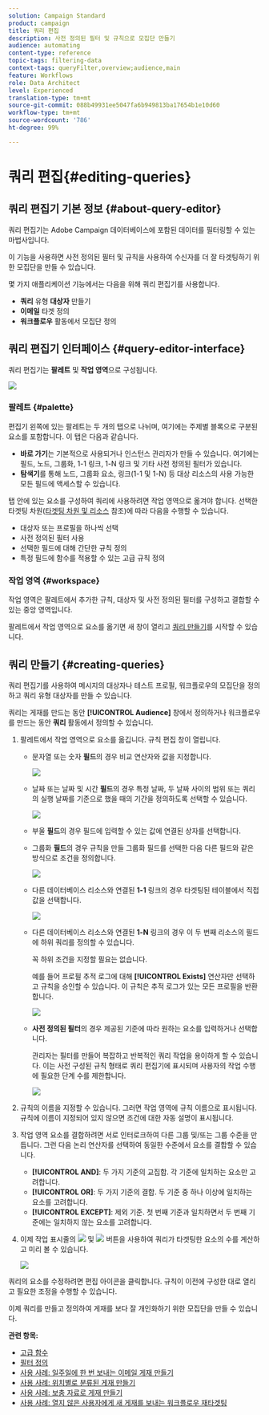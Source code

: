 ```yaml
---
solution: Campaign Standard
product: campaign
title: 쿼리 편집
description: 사전 정의된 필터 및 규칙으로 모집단 만들기
audience: automating
content-type: reference
topic-tags: filtering-data
context-tags: queryFilter,overview;audience,main
feature: Workflows
role: Data Architect
level: Experienced
translation-type: tm+mt
source-git-commit: 088b49931ee5047fa6b949813ba17654b1e10d60
workflow-type: tm+mt
source-wordcount: '786'
ht-degree: 99%

---
```



# 쿼리 편집{#editing-queries}

## 쿼리 편집기 기본 정보 {#about-query-editor}

쿼리 편집기는 Adobe Campaign 데이터베이스에 포함된 데이터를 필터링할 수 있는 마법사입니다.

이 기능을 사용하면 사전 정의된 필터 및 규칙을 사용하여 수신자를 더 잘 타겟팅하기 위한 모집단을 만들 수 있습니다.

몇 가지 애플리케이션 기능에서는 다음을 위해 쿼리 편집기를 사용합니다.

* **쿼리** 유형 **대상자** 만들기
* **이메일** 타겟 정의
* **워크플로우** 활동에서 모집단 정의

## 쿼리 편집기 인터페이스 {#query-editor-interface}

쿼리 편집기는 **팔레트** 및 **작업 영역**&#x200B;으로 구성됩니다.

![](assets/query_editor_overview.png)

### 팔레트 {#palette}

편집기 왼쪽에 있는 팔레트는 두 개의 탭으로 나뉘며, 여기에는 주제별 블록으로 구분된 요소를 포함합니다. 이 탭은 다음과 같습니다.

* **바로 가기**&#x200B;는 기본적으로 사용되거나 인스턴스 관리자가 만들 수 있습니다. 여기에는 필드, 노드, 그룹화, 1-1 링크, 1-N 링크 및 기타 사전 정의된 필터가 있습니다.
* **탐색기**&#x200B;를 통해 노드, 그룹화 요소, 링크(1-1 및 1-N) 등 대상 리소스의 사용 가능한 모든 필드에 액세스할 수 있습니다.

탭 안에 있는 요소를 구성하여 쿼리에 사용하려면 작업 영역으로 옮겨야 합니다. 선택한 타겟팅 차원([타겟팅 차원 및 리소스](../../automating/using/query.md#targeting-dimensions-and-resources) 참조)에 따라 다음을 수행할 수 있습니다.

* 대상자 또는 프로필을 하나씩 선택
* 사전 정의된 필터 사용
* 선택한 필드에 대해 간단한 규칙 정의
* 특정 필드에 함수를 적용할 수 있는 고급 규칙 정의

### 작업 영역 {#workspace}

작업 영역은 팔레트에서 추가한 규칙, 대상자 및 사전 정의된 필터를 구성하고 결합할 수 있는 중앙 영역입니다.

팔레트에서 작업 영역으로 요소를 옮기면 새 창이 열리고 [쿼리 만들기](#creating-queries)를 시작할 수 있습니다.

## 쿼리 만들기 {#creating-queries}

쿼리 편집기를 사용하여 메시지의 대상자나 테스트 프로필, 워크플로우의 모집단을 정의하고 쿼리 유형 대상자를 만들 수 있습니다.

쿼리는 게재를 만드는 동안 **[!UICONTROL Audience]** 창에서 정의하거나 워크플로우를 만드는 동안 **쿼리** 활동에서 정의할 수 있습니다.

1. 팔레트에서 작업 영역으로 요소를 옮깁니다. 규칙 편집 창이 열립니다.

   * 문자열 또는 숫자 **필드**&#x200B;의 경우 비교 연산자와 값을 지정합니다.

      ![](assets/query_editor_audience_definition2.png)

   * 날짜 또는 날짜 및 시간 **필드**&#x200B;의 경우 특정 날짜, 두 날짜 사이의 범위 또는 쿼리의 실행 날짜를 기준으로 했을 때의 기간을 정의하도록 선택할 수 있습니다.

      ![](assets/query_editor_date_field.png)

   * 부울 **필드**&#x200B;의 경우 필드에 입력할 수 있는 값에 연결된 상자를 선택합니다.
   * 그룹화 **필드**&#x200B;의 경우 규칙을 만들 그룹화 필드를 선택한 다음 다른 필드와 같은 방식으로 조건을 정의합니다.

      ![](assets/query_editor_audience_definition4.png)

   * 다른 데이터베이스 리소스와 연결된 **1-1** 링크의 경우 타겟팅된 테이블에서 직접 값을 선택합니다.

      ![](assets/query_editor_audience_definition5.png)

   * 다른 데이터베이스 리소스와 연결된 **1-N** 링크의 경우 이 두 번째 리소스의 필드에 하위 쿼리를 정의할 수 있습니다.

      꼭 하위 조건을 지정할 필요는 없습니다.

      예를 들어 프로필 추적 로그에 대해 **[!UICONTROL Exists]** 연산자만 선택하고 규칙을 승인할 수 있습니다. 이 규칙은 추적 로그가 있는 모든 프로필을 반환합니다.

      ![](assets/query_editor_audience_definition6.png)

   * **사전 정의된 필터**&#x200B;의 경우 제공된 기준에 따라 원하는 요소를 입력하거나 선택합니다.

      관리자는 필터를 만들어 복잡하고 반복적인 쿼리 작업을 용이하게 할 수 있습니다. 이는 사전 구성된 규칙 형태로 쿼리 편집기에 표시되며 사용자의 작업 수행에 필요한 단계 수를 제한합니다.

      ![](assets/query-editor_filter_email-audience_filter.png)

1. 규칙의 이름을 지정할 수 있습니다. 그러면 작업 영역에 규칙 이름으로 표시됩니다. 규칙에 이름이 지정되어 있지 않으면 조건에 대한 자동 설명이 표시됩니다.
1. 작업 영역 요소를 결합하려면 서로 인터로크하여 다른 그룹 및/또는 그룹 수준을 만듭니다. 그런 다음 논리 연산자를 선택하여 동일한 수준에서 요소를 결합할 수 있습니다.

   * **[!UICONTROL AND]**: 두 가지 기준의 교집합. 각 기준에 일치하는 요소만 고려합니다.
   * **[!UICONTROL OR]**: 두 가지 기준의 결합. 두 기준 중 하나 이상에 일치하는 요소를 고려합니다.
   * **[!UICONTROL EXCEPT]**: 제외 기준. 첫 번째 기준과 일치하면서 두 번째 기준에는 일치하지 않는 요소를 고려합니다.

1. 이제 작업 표시줄의 ![](assets/count.png) 및 ![](assets/preview.png) 버튼을 사용하여 쿼리가 타겟팅한 요소의 수를 계산하고 미리 볼 수 있습니다.

   ![](assets/query_editor_combining_rules.png)

쿼리의 요소를 수정하려면 편집 아이콘을 클릭합니다. 규칙이 이전에 구성한 대로 열리고 필요한 조정을 수행할 수 있습니다.

이제 쿼리를 만들고 정의하여 게재를 보다 잘 개인화하기 위한 모집단을 만들 수 있습니다.

**관련 항목:**

* [고급 함수](../../automating/using/advanced-expression-editing.md)
* [필터 정의](../../developing/using/configuring-filter-definition.md)
* [사용 사례: 일주일에 한 번 보내는 이메일 게재 만들기](../../automating/using/workflow-weekly-offer.md)
* [사용 사례: 위치별로 분류된 게재 만들기](../../automating/using/workflow-segmentation-location.md)
* [사용 사례: 보충 자료로 게재 만들기](../../automating/using/workflow-created-query-with-complement.md)
* [사용 사례: 열지 않은 사용자에게 새 게재를 보내는 워크플로우 재타겟팅](../../automating/using/workflow-cross-channel-retargeting.md)
